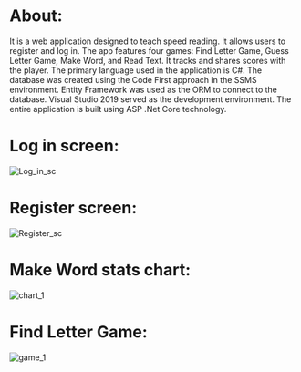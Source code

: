 # About:
It is a web application designed to teach speed reading. It allows users to register and log in. The app features four games: Find Letter Game, Guess Letter Game, Make Word, and Read Text. 
It tracks and shares scores with the player. The primary language used in the application is C#. 
The database was created using the Code First approach in the SSMS environment. Entity Framework was used as the ORM to connect to the database. Visual Studio 2019 served as the development environment. 
The entire application is built using ASP .Net Core technology.

# Log in screen:
![Log_in_sc](https://github.com/DawidStepniewski9/StudentSystem/assets/69014226/4cef62a7-d413-4ec7-bb2e-021dd539bcb4)

# Register screen:
![Register_sc](https://github.com/DawidStepniewski9/StudentSystem/assets/69014226/4c558a2c-0681-451c-8582-0fea84fcc0fb)

# Make Word stats chart:
![chart_1](https://github.com/DawidStepniewski9/StudentSystem/assets/69014226/7c079c41-fa3b-4bf0-aec2-e75c231d9321)

# Find Letter Game:
![game_1](https://github.com/DawidStepniewski9/StudentSystem/assets/69014226/1c1769db-a237-44ae-afee-2d7103440442)
